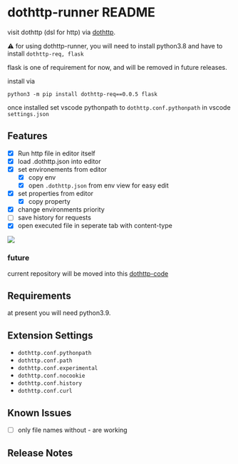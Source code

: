 # dothttp-runner README

visit dothttp (dsl for http) via [dothttp](https://github.com/cedric05/dothttp).


⚠️ for using dothttp-runner, you will need to install python3.8 and have to install `dothttp-req, flask`

flask is one of requirement for now, and will be removed in future releases.


install via

`python3 -m pip install dothttp-req==0.0.5 flask`

once installed set vscode pythonpath to `dothttp.conf.pythonpath` in vscode `settings.json`
## Features

- [x] Run http file in editor itself
- [x] load .dothttp.json into editor
- [x] set environements from editor
  - [x] copy env
  - [x] open `.dothttp.json` from env view for easy edit
- [x] set properties from editor
  - [x] copy property
- [x] change environments priority
- [ ] save history for requests
- [x] open executed file in seperate tab with content-type

<img src="./demo.gif" >

### future
current repository will be moved into this [dothttp-code](https://github.com/cedric05/dothttp-code)
## Requirements

at present you will need python3.9. 

## Extension Settings

* `dothttp.conf.pythonpath` 
* `dothttp.conf.path` 
* `dothttp.conf.experimental` 
* `dothttp.conf.nocookie`
* `dothttp.conf.history`
* `dothttp.conf.curl`

## Known Issues
- [ ] only file names without - are working

## Release Notes
